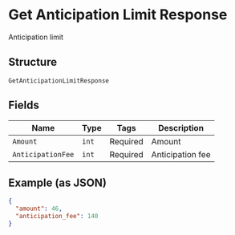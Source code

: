
# Get Anticipation Limit Response

Anticipation limit

## Structure

`GetAnticipationLimitResponse`

## Fields

| Name | Type | Tags | Description |
|  --- | --- | --- | --- |
| `Amount` | `int` | Required | Amount |
| `AnticipationFee` | `int` | Required | Anticipation fee |

## Example (as JSON)

```json
{
  "amount": 46,
  "anticipation_fee": 140
}
```

